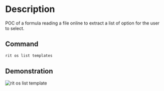 # Description

POC of a formula reading a file online to extract a list of option for the user to select.

## Command

```bash
rit os list templates
```

## Demonstration

![rit os list template](https://user-images.githubusercontent.com/22433243/129926715-459da217-aa7e-43d2-837b-b01b29603c66.png)
